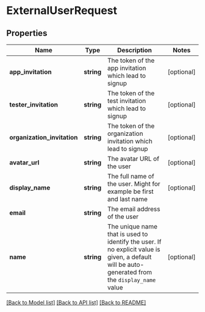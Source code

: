 # ExternalUserRequest

## Properties
Name | Type | Description | Notes
------------ | ------------- | ------------- | -------------
**app_invitation** | **string** | The token of the app invitation which lead to signup | [optional] 
**tester_invitation** | **string** | The token of the test invitation which lead to signup | [optional] 
**organization_invitation** | **string** | The token of the organization invitation which lead to signup | [optional] 
**avatar_url** | **string** | The avatar URL of the user | [optional] 
**display_name** | **string** | The full name of the user. Might for example be first and last name | [optional] 
**email** | **string** | The email address of the user | 
**name** | **string** | The unique name that is used to identify the user. If no explicit value is given, a default will be auto-generated from the `display_name` value | [optional] 

[[Back to Model list]](../README.md#documentation-for-models) [[Back to API list]](../README.md#documentation-for-api-endpoints) [[Back to README]](../README.md)


